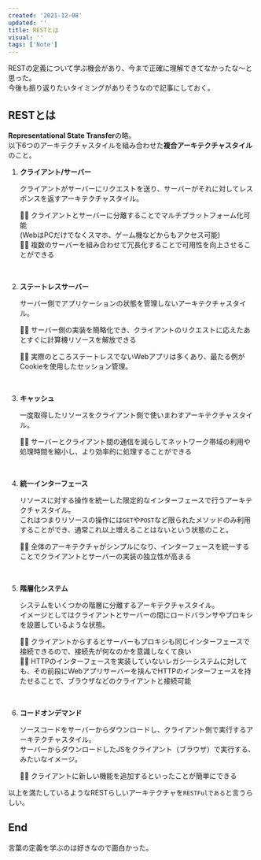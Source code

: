 ```yaml
---
created: '2021-12-08'
updated: ''
title: RESTとは
visual: ''
tags: ['Note']
---
```


RESTの定義について学ぶ機会があり、今まで正確に理解できてなかったな〜と思った。  
今後も振り返りたいタイミングがありそうなので記事にしておく。  

## RESTとは

**Representational State Transfer**の略。  
以下6つのアーキテクチャスタイルを組み合わせた**複合アーキテクチャスタイル**のこと。  

1. **クライアント/サーバー**

    クライアントがサーバーにリクエストを送り、サーバーがそれに対してレスポンスを返すアーキテクチャスタイル。  

    🙆‍♂️ クライアントとサーバーに分離することでマルチプラットフォーム化可能  
      (WebはPCだけでなくスマホ、ゲーム機などからもアクセス可能)  
    🙆‍♂️ 複数のサーバーを組み合わせて冗長化することで可用性を向上させることができる  

    &nbsp;

1. **ステートレスサーバー**

    サーバー側でアプリケーションの状態を管理しないアーキテクチャスタイル。

    🙆‍♂️ サーバー側の実装を簡略化でき、クライアントのリクエストに応えたあとすぐに計算機リソースを解放できる

    🙅‍♂️ 実際のところステートレスでないWebアプリは多くあり、最たる例がCookieを使用したセッション管理。  

    &nbsp;

1. **キャッシュ**

    一度取得したリソースをクライアント側で使いまわすアーキテクチャスタイル。

    🙆‍♂️ サーバーとクライアント間の通信を減らしてネットワーク帯域の利用や処理時間を縮小し、より効率的に処理することができる

    &nbsp;

1. **統一インターフェース**

    リソースに対する操作を統一した限定的なインターフェースで行うアーキテクチャスタイル。  
    これはつまりリソースの操作には`GET`や`POST`など限られたメソッドのみ利用することができ、通常これ以上増えることはないという状態のこと。  

    🙆‍♂️ 全体のアーキテクチャがシンプルになり、インターフェースを統一することでクライアントとサーバーの実装の独立性が高まる

    &nbsp;

1. **階層化システム**

    システムをいくつかの階層に分離するアーキテクチャスタイル。  
    イメージとしてはクライアントとサーバーの間にロードバランサやプロキシを設置しているような状態。  

    🙆‍♂️ クライアントからするとサーバーもプロキシも同じインターフェースで接続できるので、接続先が何なのかを意識しなくて良い  
    🙆‍♂️ HTTPのインターフェースを実装していないレガシーシステムに対しても、その前段にWebアプリサーバーを挟んでHTTPのインターフェースを持たせることで、ブラウザなどのクライアントと接続可能

    &nbsp;

1. **コードオンデマンド**

    ソースコードをサーバーからダウンロードし、クライアント側で実行するアーキテクチャスタイル。  
    サーバーからダウンロードしたJSをクライアント（ブラウザ）で実行する、みたいなイメージ。  

    🙆‍♂️ クライアントに新しい機能を追加するといったことが簡単にできる


以上を満たしているようなRESTらしいアーキテクチャを`RESTFulである`と言うらしい。  

## End

言葉の定義を学ぶのは好きなので面白かった。  
